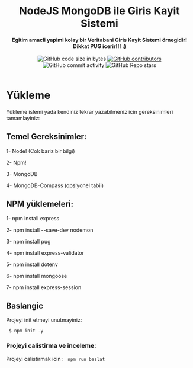 
<h1 align="center">NodeJS MongoDB ile Giris Kayit Sistemi</h1>

<div align="center">
  <strong>Egitim amacli yapimi kolay bir Veritabani Giris Kayit Sistemi örnegidir! Dikkat PUG icerir!!! :)</strong>
</div>

<br />

<div align="center">
  <img alt="GitHub code size in bytes" src="https://img.shields.io/github/languages/code-size/Saizzou/Node_Giris_Kayit">
  <a href="https://github.com/Saizzou/Node_Giris_Kayit/graphs/contributors"><img alt="GitHub contributors" src="https://img.shields.io/github/contributors/Saizzou/Node_Giris_Kayit"></a>
  <img alt="GitHub commit activity" src="https://img.shields.io/github/commit-activity/m/Saizzou/Node_Giris_Kayit">
  <img alt="GitHub Repo stars" src="https://img.shields.io/github/stars/Saizzou/Node_Giris_Kayit">
</div>

<br />

# Yükleme
Yükleme islemi yada kendiniz tekrar yazabilmeniz icin gereksinimleri tamamlayiniz:

## Temel Gereksinimler:

1- Node! (Cok bariz bir bilgi)

2- Npm!

3- MongoDB

4- MongoDB-Compass (opsiyonel tabii)

## NPM yüklemeleri:

1- npm install express

2- npm install --save-dev nodemon

3- npm install pug

4- npm install express-validator

5- npm install dotenv

6- npm install mongoose

7- npm install express-session


## Baslangic
Projeyi init etmeyi unutmayiniz:

``` $ npm init -y```

### Projeyi calistirma ve inceleme:

Projeyi calistirmak icin :
``` npm run baslat```

